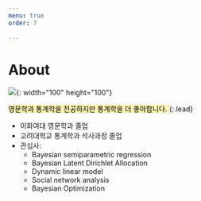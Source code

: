 ```yaml
---
menu: true
order: 7
 
---
```

# About

![](../images/me.gif){: width="100" height="100"}

<mark style="background-color: #fff5b1">
영문학과 통계학을 전공하지만 통계학을 더 좋아합니다.
</mark>
{:.lead}


* 이화여대 영문학과 졸업
* 고려대학교 통계학과 석사과정 졸업
* 관심사: 
  * Bayesian semiparametric regression
  * Bayesian Latent Dirichlet Allocation 
  * Dynamic linear model
  * Social network analysis
  * Bayesian Optimization
